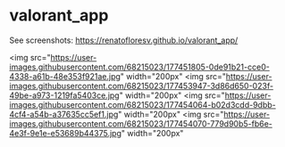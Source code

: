 # valorant_app

See screenshots:
https://renatofloresv.github.io/valorant_app/

<div>

<img src="https://user-images.githubusercontent.com/68215023/177451805-0de91b21-cce0-4338-a61b-48e353f921ae.jpg" width="200px"</img>
<img src="https://user-images.githubusercontent.com/68215023/177453947-3d86d650-023f-49be-a973-1219fa5403ce.jpg" width="200px"</img>
<img src="https://user-images.githubusercontent.com/68215023/177454064-b02d3cdd-9dbb-4cf4-a54b-a37635cc5ef1.jpg" width="200px"</img>
<img src="https://user-images.githubusercontent.com/68215023/177454070-779d90b5-fb6e-4e3f-9e1e-e53689b44375.jpg" width="200px"</img>
</div>

